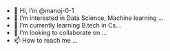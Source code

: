 - 👋 Hi, I’m @manoj-0-1 
- 👀 I’m interested in Data Science, Machine learning ...
- 🌱 I’m currently learning B.tech in Cs...
- 💞️ I’m looking to collaborate on ...
- 📫 How to reach me ...

<!---
manoj-0-1/manoj-0-1 is a ✨ special ✨ repository because its `README.md` (this file) appears on your GitHub profile.
You can click the Preview link to take a look at your changes.
--->
